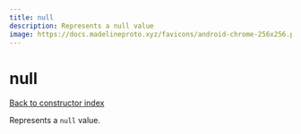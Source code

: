 ```yaml
---
title: null
description: Represents a null value
image: https://docs.madelineproto.xyz/favicons/android-chrome-256x256.png
---
```

# null  
[Back to constructor index](index.md)

Represents a `null` value.
